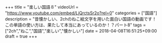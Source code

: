 +++
title =  "楽しい国語８"
videoUrl = "https://www.youtube.com/embed/LjQrctsSr2o?rel=0"
categories = ["国語"]
description = "昔懐かしい、2chのねこ絵文字を用いた面白い国語の動画です！この単語の使い方は、果たして本当にあっているのか！？パート8"
tags = ["2ch","ねこ","国語","楽しい","懐かしい"]
date = 2018-04-08T16:51:25+09:00
draft = true
+++

